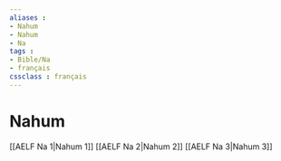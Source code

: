 ```yaml
---
aliases : 
- Nahum
- Nahum
- Na
tags : 
- Bible/Na
- français
cssclass : français
---
```


# Nahum

[[AELF Na 1|Nahum 1]]
[[AELF Na 2|Nahum 2]]
[[AELF Na 3|Nahum 3]]
